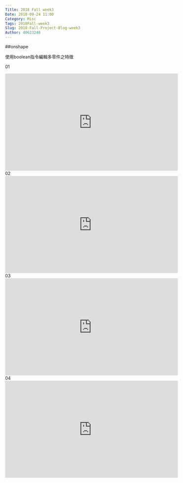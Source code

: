 ```yaml
---
Title: 2018 Fall week3
Date: 2018-09-24 11:00
Category: Misc
Tags: 2018Fall-week3
Slug: 2018-Fall-Project-Blog-week3
Author: 40623248
---
```




<!-- PELICAN_END_SUMMARY -->

##onshape

使用boolean指令編輯多零件之特徵

01
<iframe width="560" height="315" src="https://www.youtube.com/embed/wTxKYAOpdgs" frameborder="0" allow="accelerometer; autoplay; encrypted-media; gyroscope; picture-in-picture" allowfullscreen></iframe>
02
<iframe width="560" height="315" src="https://www.youtube.com/embed/ijgBHD5nPzo" frameborder="0" allow="accelerometer; autoplay; encrypted-media; gyroscope; picture-in-picture" allowfullscreen></iframe>
03
<iframe width="560" height="315" src="https://www.youtube.com/embed/xTuJJ7DPajw" frameborder="0" allow="accelerometer; autoplay; encrypted-media; gyroscope; picture-in-picture" allowfullscreen></iframe>
04
<iframe width="560" height="315" src="https://www.youtube.com/embed/nFREBJZH3q8" frameborder="0" allow="accelerometer; autoplay; encrypted-media; gyroscope; picture-in-picture" allowfullscreen></iframe>